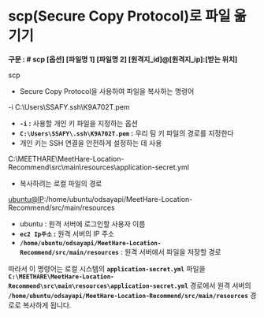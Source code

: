 # scp(Secure Copy Protocol)로 파일 옮기기

**구문 : # scp [옵션] [파일명 1] [파일명 2] [원격지_id]@[원격지_ip]:[받는 위치]**

scp 

- Secure Copy Protocol을 사용하여 파일을 복사하는 명령어

-i C:\Users\SSAFY\.ssh\K9A702T.pem 

- **`-i` :** 사용할 개인 키 파일을 지정하는 옵션
- **`C:\Users\SSAFY\.ssh\K9A702T.pem` :** 우리 팀 키 파일의 경로를 지정한다
- 개인 키는 SSH 연결을 안전하게 설정하는 데 사용

C:\MEETHARE\MeetHare-Location-Recommend\src\main\resources\application-secret.yml 

- 복사하려는 로컬 파일의 경로

[ubuntu@IP](mailto:ubuntu@IP):/home/ubuntu/odsayapi/MeetHare-Location-Recommend/src/main/resources

- ubuntu : 원격 서버에 로그인할 사용자 이름
- **`ec2 Ip주소` :** 원격 서버의 IP 주소
- **`/home/ubuntu/odsayapi/MeetHare-Location-Recommend/src/main/resources`** : 원격 서버에서 파일을 저장할 경로

따라서 이 명령어는 로컬 시스템의 **`application-secret.yml`** 파일을 **`C:\MEETHARE\MeetHare-Location-Recommend\src\main\resources\application-secret.yml`** 경로에서 원격 서버의 **`/home/ubuntu/odsayapi/MeetHare-Location-Recommend/src/main/resources`** 경로로 복사하게 됩니다.
